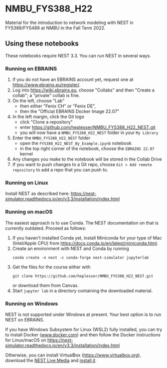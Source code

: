 # NMBU_FYS388_H22

Material for the introduction to network modeling with NEST in
FYS388/FYS488 at NMBU in the Fall Term 2022.

## Using these notebooks

These notebooks require NEST 3.3. You can run NEST in several ways.

### Running on EBRAINS

1. If you do not have an EBRAINS account yet, request one at
   https://www.ebrains.eu/register/.
1. Log into https://wiki.ebrains.eu, choose "Collabs" and then "Create
   a collab"; a "private" collab is fine.
1. On the left, choose "Lab"
    - then either "Fenix CH" or "Fenix DE", 
    - then the "Official EBRAINS Docker Image 22.07"
1. In the left margin, click the Git logo
    - click "Clone a repository"
	- enter https://github.com/heplesser/NMBU_FYS388_H22_NEST.git 
	- you will now have a `NMBU_FYS388_H22_NEST` folder in your `My Library`
1. Enter the `NMBU_FYS388_H22_NEST` folder
    - open the `FYS388_H22_NEST_By_Example.ipynb` notebook
	- in the top right corner of the notebook, choose the `EBRAINS 22.07` kernel
1. Any changes you make to the notebook will be stored in the Collab
   Drive
1. If you want to push changes to a Git repo, choose `Git > Add remote repository` 
   to add a repo that you can push to.
   
### Running on Linux

Install NEST as described here:
https://nest-simulator.readthedocs.io/en/v3.3/installation/index.html

### Running on macOS

The easiest approach is to use Conda. The NEST documentation on that
is currently outdated. Proceed as follows:

1. If you haven't installed Conda yet, install Miniconda for your type
   of Mac (Intel/Apple CPU) from
   https://docs.conda.io/en/latest/miniconda.html. 
2. Create an environment with NEST and Conda by running
    ```
    conda create -n nest -c conda-forge nest-simulator jupyterlab
    ```
3. Get the files for the course either with
    ```
    git clone https://github.com/heplesser/NMBU_FYS388_H22_NEST.git 
    ```
	or download  them from Canvas.
4. Start `jupyter lab` in a directory containing the downloaded
   material.
   
### Running on Windows

NEST is not supported under Windows at present. Your best option is to
run NEST on EBRAINS. 

If you have Windows Subsystem for Linux (WSL2) fully installed, you
can try to install Docker (www.docker.com) and then follow the Docker
instructions for Linux/macOS on
https://nest-simulator.readthedocs.io/en/v3.3/installation/index.html 

Otherwise, you can install VirtualBox (https://www.virtualbox.org),
download the [NEST Live
Media](https://nest-simulator.readthedocs.io/en/v3.3/download.html#download-the-nest-image-for-vms)
and [install
it](https://nest-simulator.readthedocs.io/en/v3.3/installation/livemedia.html#nest-live-media-installation).
